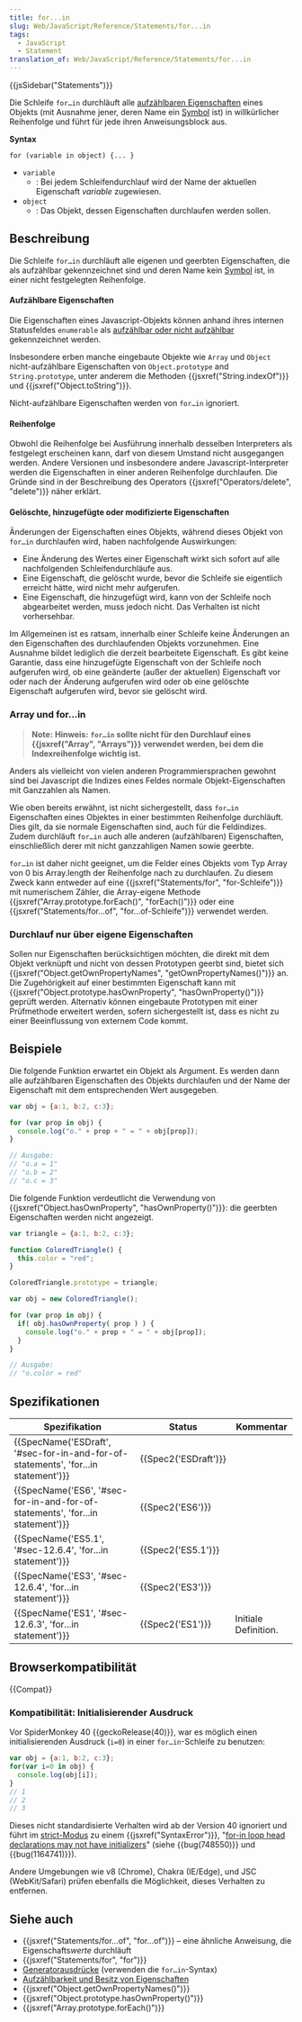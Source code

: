 ```yaml
---
title: for...in
slug: Web/JavaScript/Reference/Statements/for...in
tags:
  - JavaScript
  - Statement
translation_of: Web/JavaScript/Reference/Statements/for...in
---
```

{{jsSidebar("Statements")}}

Die Schleife `for…in` durchläuft alle [aufzählbaren Eigenschaften](/de/docs/Web/JavaScript/Aufzählbarkeit_und_Zugehörigkeit_von_Eigenschaften) eines Objekts (mit Ausnahme jener, deren Name ein [Symbol](/de/docs/Web/JavaScript/Reference/Global_Objects/Symbol) ist) in willkürlicher Reihenfolge und führt für jede ihren Anweisungsblock aus.

**Syntax**

    for (variable in object) {... }

- `variable`
  - : Bei jedem Schleifendurchlauf wird der Name der aktuellen Eigenschaft _variable_ zugewiesen.
- `object`
  - : Das Objekt, dessen Eigenschaften durchlaufen werden sollen.

## Beschreibung

Die Schleife `for…in` durchläuft alle eigenen und geerbten Eigenschaften, die als aufzählbar gekennzeichnet sind und deren Name kein [Symbol](/de/docs/Web/JavaScript/Reference/Global_Objects/Symbol) ist, in einer nicht festgelegten Reihenfolge.

#### Aufzählbare Eigenschaften

Die Eigenschaften eines Javascript-Objekts können anhand ihres internen Statusfeldes `enumerable` als [aufzählbar oder nicht aufzählbar](/de/docs/Web/JavaScript/Aufzählbarkeit_und_Zugehörigkeit_von_Eigenschaften) gekennzeichnet werden.

Insbesondere erben manche eingebaute Objekte wie `Array` und `Object` nicht-aufzählbare Eigenschaften von `Object.prototype` and `String.prototype`, unter anderem die Methoden {{jsxref("String.indexOf")}} und {{jsxref("Object.toString")}}.

Nicht-aufzählbare Eigenschaften werden von `for…in` ignoriert.

#### Reihenfolge

Obwohl die Reihenfolge bei Ausführung innerhalb desselben Interpreters als festgelegt erscheinen kann, darf von diesem Umstand nicht ausgegangen werden. Andere Versionen und insbesondere andere Javascript-Interpreter werden die Eigenschaften in einer anderen Reihenfolge durchlaufen.
Die Gründe sind in der Beschreibung des Operators {{jsxref("Operators/delete", "delete")}} näher erklärt.

#### Gelöschte, hinzugefügte oder modifizierte Eigenschaften

Änderungen der Eigenschaften eines Objekts, während dieses Objekt von `for…in` durchlaufen wird, haben nachfolgende Auswirkungen:

- Eine Änderung des Wertes einer Eigenschaft wirkt sich sofort auf alle nachfolgenden Schleifendurchläufe aus.
- Eine Eigenschaft, die gelöscht wurde, bevor die Schleife sie eigentlich erreicht hätte, wird nicht mehr aufgerufen.
- Eine Eigenschaft, die hinzugefügt wird, kann von der Schleife noch abgearbeitet werden, muss jedoch nicht. Das Verhalten ist nicht vorhersehbar.

Im Allgemeinen ist es ratsam, innerhalb einer Schleife keine Änderungen an den Eigenschaften des durchlaufenden Objekts vorzunehmen. Eine Ausnahme bildet lediglich die derzeit bearbeitete Eigenschaft.
Es gibt keine Garantie, dass eine hinzugefügte Eigenschaft von der Schleife noch aufgerufen wird, ob eine geänderte (außer der aktuellen) Eigenschaft vor oder nach der Änderung aufgerufen wird oder ob eine gelöschte Eigenschaft aufgerufen wird, bevor sie gelöscht wird.

### Array und for…in

> **Note:** **Hinweis:** **`for…in` sollte nicht für den Durchlauf eines {{jsxref("Array", "Arrays")}} verwendet werden, bei dem die Indexreihenfolge wichtig ist.**

Anders als vielleicht von vielen anderen Programmiersprachen gewohnt sind bei Javascript die Indizes eines Feldes normale Objekt-Eigenschaften mit Ganzzahlen als Namen.

Wie oben bereits erwähnt, ist nicht sichergestellt, dass `for…in` Eigenschaften eines Objektes in einer bestimmten Reihenfolge durchläuft. Dies gilt, da sie normale Eigenschaften sind, auch für die Feldindizes. Zudem durchläuft `for…in` auch alle anderen (aufzählbaren) Eigenschaften, einschließlich derer mit nicht ganzzahligen Namen sowie geerbte.

`for…in` ist daher nicht geeignet, um die Felder eines Objekts vom Typ Array von 0 bis Array.length der Reihenfolge nach zu durchlaufen.
Zu diesem Zweck kann entweder auf eine {{jsxref("Statements/for", "for-Schleife")}} mit numerischem Zähler, die Array-eigene Methode {{jsxref("Array.prototype.forEach()", "forEach()")}} oder eine {{jsxref("Statements/for...of", "for...of-Schleife")}} verwendet werden.

### Durchlauf nur über eigene Eigenschaften

Sollen nur Eigenschaften berücksichtigen möchten, die direkt mit dem Objekt verknüpft und nicht von dessen Prototypen geerbt sind, bietet sich {{jsxref("Object.getOwnPropertyNames", "getOwnPropertyNames()")}} an. Die Zugehörigkeit auf einer bestimmten Eigenschaft kann mit {{jsxref("Object.prototype.hasOwnProperty", "hasOwnProperty()")}} geprüft werden.
Alternativ können eingebaute Prototypen mit einer Prüfmethode erweitert werden, sofern sichergestellt ist, dass es nicht zu einer Beeinflussung von externem Code kommt.

## Beispiele

Die folgende Funktion erwartet ein Objekt als Argument. Es werden dann alle aufzählbaren Eigenschaften des Objekts durchlaufen und der Name der Eigenschaft mit dem entsprechenden Wert ausgegeben.

```js
var obj = {a:1, b:2, c:3};

for (var prop in obj) {
  console.log("o." + prop + " = " + obj[prop]);
}

// Ausgabe:
// "o.a = 1"
// "o.b = 2"
// "o.c = 3"
```

Die folgende Funktion verdeutlicht die Verwendung von {{jsxref("Object.hasOwnProperty", "hasOwnProperty()")}}: die geerbten Eigenschaften werden nicht angezeigt.

```js
var triangle = {a:1, b:2, c:3};

function ColoredTriangle() {
  this.color = "red";
}

ColoredTriangle.prototype = triangle;

var obj = new ColoredTriangle();

for (var prop in obj) {
  if( obj.hasOwnProperty( prop ) ) {
    console.log("o." + prop + " = " + obj[prop]);
  }
}

// Ausgabe:
// "o.color = red"
```

## Spezifikationen

| Spezifikation                                                                                                | Status                       | Kommentar            |
| ------------------------------------------------------------------------------------------------------------ | ---------------------------- | -------------------- |
| {{SpecName('ESDraft', '#sec-for-in-and-for-of-statements', 'for...in statement')}} | {{Spec2('ESDraft')}} |                      |
| {{SpecName('ES6', '#sec-for-in-and-for-of-statements', 'for...in statement')}}     | {{Spec2('ES6')}}         |                      |
| {{SpecName('ES5.1', '#sec-12.6.4', 'for...in statement')}}                                 | {{Spec2('ES5.1')}}     |                      |
| {{SpecName('ES3', '#sec-12.6.4', 'for...in statement')}}                                 | {{Spec2('ES3')}}         |                      |
| {{SpecName('ES1', '#sec-12.6.3', 'for...in statement')}}                                 | {{Spec2('ES1')}}         | Initiale Definition. |

## Browserkompatibilität

{{Compat}}

### Kompatibilität: Initialisierender Ausdruck

Vor SpiderMonkey 40 {{geckoRelease(40)}}, war es möglich einen initialisierenden Ausdruck (`i=0`) in einer `for…in`-Schleife zu benutzen:

```js example-bad
var obj = {a:1, b:2, c:3};
for(var i=0 in obj) {
  console.log(obj[i]);
}
// 1
// 2
// 3
```

Dieses nicht standardisierte Verhalten wird ab der Version 40 ignoriert und führt im [strict-Modus](/de/docs/Web/JavaScript/Reference/Strict_mode) zu einem {{jsxref("SyntaxError")}}, "[for-in loop head declarations may not have initializers](/de/docs/Web/JavaScript/Reference/Errors/Invalid_for-in_initializer)" (siehe {{bug(748550)}} und {{bug(1164741)}}).

Andere Umgebungen wie v8 (Chrome), Chakra (IE/Edge), und JSC (WebKit/Safari) prüfen ebenfalls die Möglichkeit, dieses Verhalten zu entfernen.

## Siehe auch

- {{jsxref("Statements/for...of", "for...of")}} – eine ähnliche Anweisung, die Eigenschafts*werte* durchläuft
- {{jsxref("Statements/for", "for")}}
- [Generatorausdrücke](/de/docs/Web/JavaScript/Guide/Iterators_and_Generators) (verwenden die `for…in`-Syntax)
- [Aufzählbarkeit und Besitz von Eigenschaften](/de/docs/Enumerability_and_ownership_of_properties)
- {{jsxref("Object.getOwnPropertyNames()")}}
- {{jsxref("Object.prototype.hasOwnProperty()")}}
- {{jsxref("Array.prototype.forEach()")}}
